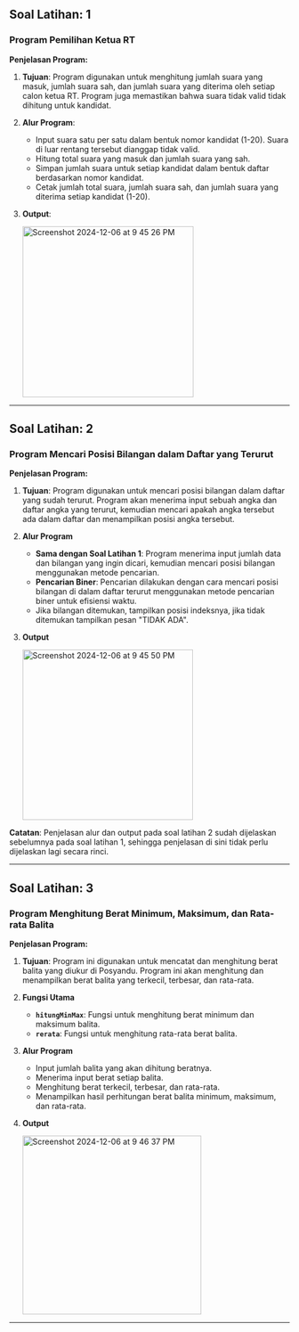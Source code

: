## **Soal Latihan: 1**  
### **Program Pemilihan Ketua RT**  

**Penjelasan Program:**  
1. **Tujuan**: Program digunakan untuk menghitung jumlah suara yang masuk, jumlah suara sah, dan jumlah suara yang diterima oleh setiap calon ketua RT. Program juga memastikan bahwa suara tidak valid tidak dihitung untuk kandidat.  
2. **Alur Program**:  
   - Input suara satu per satu dalam bentuk nomor kandidat (1-20). Suara di luar rentang tersebut dianggap tidak valid.  
   - Hitung total suara yang masuk dan jumlah suara yang sah.  
   - Simpan jumlah suara untuk setiap kandidat dalam bentuk daftar berdasarkan nomor kandidat.  
   - Cetak jumlah total suara, jumlah suara sah, dan jumlah suara yang diterima setiap kandidat (1-20).  
3. **Output**:  

   <img width="307" alt="Screenshot 2024-12-06 at 9 45 26 PM" src="https://github.com/user-attachments/assets/3c1b58c5-4260-4bfa-ab10-fa4393c184bb">

---

## **Soal Latihan: 2**
### **Program Mencari Posisi Bilangan dalam Daftar yang Terurut**

**Penjelasan Program:**
1. **Tujuan**: Program digunakan untuk mencari posisi bilangan dalam daftar yang sudah terurut. Program akan menerima input sebuah angka dan daftar angka yang terurut, kemudian mencari apakah angka tersebut ada dalam daftar dan menampilkan posisi angka tersebut.
2. **Alur Program**
   - **Sama dengan Soal Latihan 1**: Program menerima input jumlah data dan bilangan yang ingin dicari, kemudian mencari posisi bilangan menggunakan metode pencarian.
   - **Pencarian Biner**: Pencarian dilakukan dengan cara mencari posisi bilangan di dalam daftar terurut menggunakan metode pencarian biner untuk efisiensi waktu.
   - Jika bilangan ditemukan, tampilkan posisi indeksnya, jika tidak ditemukan tampilkan pesan "TIDAK ADA".
3. **Output**

   <img width="306" alt="Screenshot 2024-12-06 at 9 45 50 PM" src="https://github.com/user-attachments/assets/9e474bd2-934c-4f0c-b710-7dad64868b56">

**Catatan**: Penjelasan alur dan output pada soal latihan 2 sudah dijelaskan sebelumnya pada soal latihan 1, sehingga penjelasan di sini tidak perlu dijelaskan lagi secara rinci.

---

## **Soal Latihan: 3**  
### **Program Menghitung Berat Minimum, Maksimum, dan Rata-rata Balita**

**Penjelasan Program:**
1. **Tujuan**: Program ini digunakan untuk mencatat dan menghitung berat balita yang diukur di Posyandu. Program ini akan menghitung dan menampilkan berat balita yang terkecil, terbesar, dan rata-rata.
2. **Fungsi Utama**
   - **`hitungMinMax`**: Fungsi untuk menghitung berat minimum dan maksimum balita.
   - **`rerata`**: Fungsi untuk menghitung rata-rata berat balita.
3. **Alur Program**
   - Input jumlah balita yang akan dihitung beratnya.
   - Menerima input berat setiap balita.
   - Menghitung berat terkecil, terbesar, dan rata-rata.
   - Menampilkan hasil perhitungan berat balita minimum, maksimum, dan rata-rata.
4. **Output**
   
    <img width="321" alt="Screenshot 2024-12-06 at 9 46 37 PM" src="https://github.com/user-attachments/assets/50309285-a8f1-4835-8410-285951c818aa">

---
